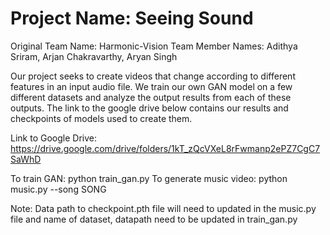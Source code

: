 # Project Name: Seeing Sound
Original Team Name: Harmonic-Vision
Team Member Names: Adithya Sriram, Arjan Chakravarthy, Aryan Singh

Our project seeks to create videos that change according to different features in an input audio file. We train our own GAN model on a few different datasets and analyze the output results from each of these outputs. The link to the google drive below contains our results and checkpoints of models used to create them.

Link to Google Drive: https://drive.google.com/drive/folders/1kT_zQcVXeL8rFwmanp2ePZ7CgC7SaWhD

To train GAN: python train_gan.py
To generate music video: python music.py --song SONG

Note: Data path to checkpoint.pth file will need to updated in the music.py file and name of dataset, datapath need to be updated in train_gan.py
